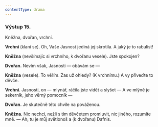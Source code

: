 ```yaml
---
contentType: drama
---
```


<section>

### Výstup 15.

Kněžna, dvořan, vrchní.

</section>

<section>

**Vrchní** (klaní se). Oh, Vaše Jasnost jediná jej skrotila. A jaký je to rabulist!

**Kněžna** (nevšímajíc si vrchního, k dvořanu vesele). Jste spokojen?

**Dvořan.** Nevím však, Jasnosti — obávám se —

**Kněžna** (vesele). To věřím. Zas už ohledy? (K vrchnímu.) A vy přiveďte to děvče.

**Vrchní.** Jasnosti, on — mlynář, ráčila jste vidět a slyšet — A ve mlýně je sekerník, jeho věrný pomocník —

**Dvořan.** Je skutečně této chvíle na pováženou.

**Kněžna.** Nic nechci, nežli s tím děvčetem promluvit, nic jiného, rozumíte mně. — Ah, tu je můj světlonoš a (k dvořanu) Dafnis.

</section>
